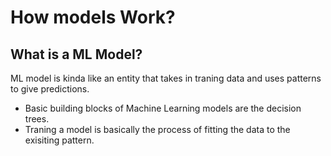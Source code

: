# How models Work?  


## What is a ML Model? 
ML model is kinda like an entity that takes in traning data and uses patterns to give predictions. 


- Basic building blocks of Machine Learning models are the decision trees. 
- Traning a model is basically the process of fitting the data to the exisiting pattern. 
  